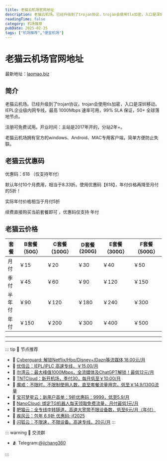 ```yaml
---
title: 老猫云机场官网地址
description: 老猫云机场。已经升级到了trojan协议，trojan会使用tls加密，入口是深圳移动。IEPL企业级内网专线，最高 1000Mbps 速率可用，99% SLA 保证，50+ 全球落地节点。
readingTime: false
category: 机场推荐
pubDate: 2025-02-25
tags: ["机场推荐","便宜机场"]
---
```


# 老猫云机场官网地址

最新地址：[laomao.biz](https://a.suola.link/youxinyun)

## 简介

老猫云机场。已经升级到了trojan协议，trojan会使用tls加密，入口是深圳移动。IEPL企业级内网专线，最高 1000Mbps 速率可用，99% SLA 保证，50+ 全球落地节点。

注册可免费试用。开业时间：主站是2017年开的，分站2年+。

老猫云机场拥有官方的windows、Android、MAC专用客户端，简单方便防止失联。

## 老猫云优惠码

优惠码：618 （仅支持年付）

默认年付10个月费用，相当于8.33折。使用优惠码【618】，年付价格再降至月付的5折！

实际年付价格相当于月付5折

续费直接购买当前套餐即可 ，优惠码仅支持 年付

## 老猫云价格

|套餐|B套餐（50G）|C套餐（100G）|D套餐 (200G)|E套餐（300G）|F套餐（500G）|
|----|----|----|----|----|----|
|月付|￥15|￥20|￥30|￥40|￥50|
|季付|￥45|￥60|￥90|￥120|￥150|
|半年付|￥90|￥120|￥180|￥240|￥300|
|年付|￥150|￥200|￥300|￥400|￥500|

---------
---------

::: tip 🎉 节点推荐
- 🚀 [Cyberguard: 解锁Netflix/Hbo/Disney+/Dazn等流媒体,18.00元/月](https://www.cyberguard.best/#/register?code=XsreC0T5)<br>
- 🚀 [优信云：IEPL/IPLC 高速专线，￥15.00/月](https://www.优信云.com/#/register?code=JRtE5uIV)<br>
- 🚀 [尔湾云：最大峰值1000Mbps，全流媒体及ChatGPT解锁！最低12元/月](https://erwan6.net/auth/register?code=BoObCd)<br>
- 🚀 [TNTCloud：新开机场，季付30，每月低至￥10.00/月](https://haibing822.tntvipaff.cc/#/register?code=GtjJVgml)<br>
- 🚀 [魔戒：不限时，不限制使用人数，直至套餐流量用完，低至￥14.9/130G流量](https://mojie.app/#/register?code=sSdtPtLo)<br>
- 🚀 [宝可梦星云：新用户首单：9折优惠码：9999，低至5.9/月 ](https://a.suola.link/pokemon)<br>
- 🚀 [NanoCloud: 绑定TG机器人每天领取免费流量，月付最低1元/月](https://edu.uodoo.bid/auth/register?code=JMiOQDHf)<br>
- 🚀 [肥猫云：全专线中转隧道，高速大宽带不限设备数，低至6元/月（年付）](https://fchb1188.fcvipaff.cc/register?aff=X1vZd2wf)<br>
- 🚀 [疾风云：包年 6.9折 优惠码: jf2025](https://homes.tr25.cn?code=ReCm)<br>
- 🚀 [闪狐云：不限速，不限设备。高速专线。20元/月](https://inv02.ffaff.cc/register?aff=WQApz2pv)
:::

::: warning  💬 交流群

- 🫂 Telegram:[@jichang360](https://t.me/jichang360)

:::
